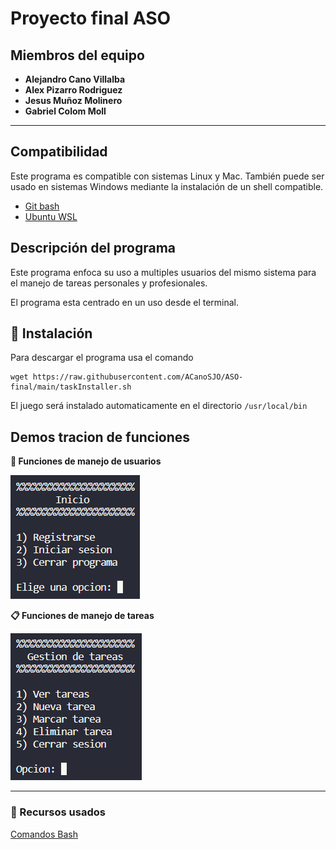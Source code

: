 # Proyecto final ASO
## Miembros del equipo
* **Alejandro Cano Villalba**
* **Alex Pizarro Rodriguez**
* **Jesus Muñoz Molinero**
* **Gabriel Colom Moll**
___
## Compatibilidad
Este programa es compatible con sistemas Linux y Mac.
También puede ser usado en sistemas Windows mediante la instalación de un shell compatible.
* [Git bash](https://git-scm.com/book/es/v2/Ap%C3%A9ndice-A%3A-Git-en-otros-entornos-Git-con-Bash)
* [Ubuntu WSL](https://ubuntu.com/desktop/wsl)
## Descripción del programa
Este programa enfoca su uso a multiples usuarios del mismo sistema para el manejo de tareas personales y profesionales.

El programa esta centrado en un uso desde el terminal.

## 🚀 Instalación
Para descargar el programa usa el comando
```
wget https://raw.githubusercontent.com/ACanoSJO/ASO-final/main/taskInstaller.sh
```
El juego será instalado automaticamente en el directorio ```/usr/local/bin```

## Demos tracion de funciones
**🧔 Funciones de manejo de usuarios**

![login](https://raw.githubusercontent.com/ACanoSJO/ASO-final/main/documentation/login.png "Menu de usuario")

**📋 Funciones de manejo de tareas**

![task manager](https://raw.githubusercontent.com/ACanoSJO/ASO-final/main/documentation/taskManager.png "Menu de tareas")
___
### 📝 Recursos usados
[Comandos Bash](https://ss64.com/bash/)
